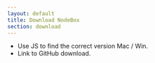 ```yaml
---
layout: default
title: Download NodeBox
section: download
---
```

* Use JS to find the correct version Mac / Win.
* Link to GitHub download.

<script>
  var OSName="Unknown OS";
  if (navigator.appVersion.indexOf("Win")!=-1) OSName="Windows";
  if (navigator.appVersion.indexOf("Mac")!=-1) OSName="MacOS";
  if (navigator.appVersion.indexOf("X11")!=-1) OSName="UNIX";
  if (navigator.appVersion.indexOf("Linux")!=-1) OSName="Linux";

  document.write('Your OS: '+OSName);
</script>